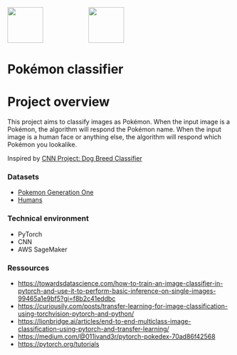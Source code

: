 <img src="https://cdn.worldvectorlogo.com/logos/pokemon-17.svg" height="80" />&nbsp;&nbsp;&nbsp;&nbsp;&nbsp;&nbsp;&nbsp;&nbsp;&nbsp;&nbsp;&nbsp;&nbsp;&nbsp;&nbsp;&nbsp;&nbsp;&nbsp;&nbsp;&nbsp;&nbsp;&nbsp;&nbsp;&nbsp;&nbsp;&nbsp;&nbsp;<img src="https://cdn.worldvectorlogo.com/logos/pokemon-13.svg" height="80" />

Pokémon classifier
==================


# Project overview

This project aims to classify images as Pokémon. When the input image is a Pokémon, the algorithm will respond the
Pokémon name. When the input image is a human face or anything else, the algorithm will respond which Pokémon you
lookalike.

Inspired by [CNN Project: Dog Breed Classifier](https://github.com/udacity/deep-learning-v2-pytorch/tree/master/project-dog-classification)

### Datasets
    
- [Pokemon Generation One](https://www.kaggle.com/lantian773030/pokemonclassification/)
- [Humans](http://vis-www.cs.umass.edu/lfw/lfw.tgz)

### Technical environment
- PyTorch
- CNN
- AWS SageMaker

### Ressources

- https://towardsdatascience.com/how-to-train-an-image-classifier-in-pytorch-and-use-it-to-perform-basic-inference-on-single-images-99465a1e9bf5?gi=f8b2c41eddbc
- https://curiousily.com/posts/transfer-learning-for-image-classification-using-torchvision-pytorch-and-python/
- https://lionbridge.ai/articles/end-to-end-multiclass-image-classification-using-pytorch-and-transfer-learning/
- https://medium.com/@011ivand3r/pytorch-pokedex-70ad86f42568
- https://pytorch.org/tutorials